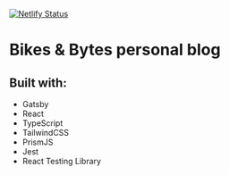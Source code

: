 [![Netlify Status](https://api.netlify.com/api/v1/badges/c5b7481b-1b62-43bc-adb0-0870e3a92192/deploy-status)](https://app.netlify.com/sites/relaxed-brahmagupta-e2f760/deploys)

# Bikes & Bytes personal blog

## Built with:

- Gatsby
- React
- TypeScript
- TailwindCSS
- PrismJS
- Jest
- React Testing Library
